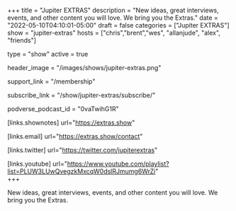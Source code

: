 +++
title = "Jupiter EXTRAS"
description = "New ideas, great interviews, events, and other content you will love. We bring you the Extras."
date = "2022-05-10T04:10:01-05:00"
draft = false
categories = ["Jupiter EXTRAS"]
show = "jupiter-extras"
hosts = ["chris","brent","wes", "allanjude", "alex", "friends"]

type = "show"
active = true

header_image = "/images/shows/jupiter-extras.png"

support_link = "/membership"

subscribe_link = "/show/jupiter-extras/subscribe/"

podverse_podcast_id = "0vaTwihG1R"

[links.shownotes]
  url="https://extras.show"

[links.email]
  url="https://extras.show/contact"

[links.twitter]
  url="https://twitter.com/jupiterextras"

[links.youtube]
  url="https://www.youtube.com/playlist?list=PLUW3LUwQvegzkMxcqW0dslRJmumg6WrZi"  
+++

New ideas, great interviews, events, and other content you will love. We bring you the Extras.
